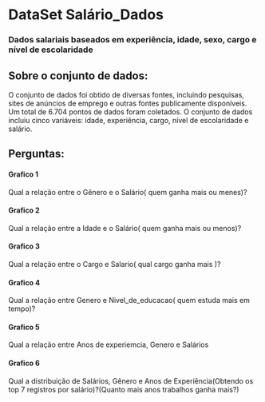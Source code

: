 # DataSet Salário_Dados

### Dados salariais baseados em experiência, idade, sexo, cargo e nível de escolaridade 


## Sobre o conjunto de dados:

O conjunto de dados foi obtido de diversas fontes, incluindo pesquisas, sites de anúncios de emprego e outras fontes publicamente disponíveis. 
Um total de 6.704 pontos de dados foram coletados. 
O conjunto de dados incluiu cinco variáveis: idade, experiência, cargo, nível de escolaridade e salário.

## Perguntas:
#### Grafico 1 
Qual a relação entre  o Gênero e o Salário( quem ganha mais ou menes)? 
#### Grafico 2
Qual a relação entre  a Idade e o Salário( quem ganha mais ou menos)?
#### Grafico 3 
Qual a relação entre  o Cargo  e Salario( qual cargo ganha mais )?
#### Grafico 4
Qual a relação entre Genero e Nivel_de_educacao( quem estuda mais em tempo)?
#### Grafico 5
Qual a relação entre Anos de experiemcia, Genero e Salários
#### Grafico 6
Qual a distribuição de Salários, Gênero e Anos de Experiência(Obtendo os top 7 registros por salário)?(Quanto mais anos trabalhos ganha mais?)




